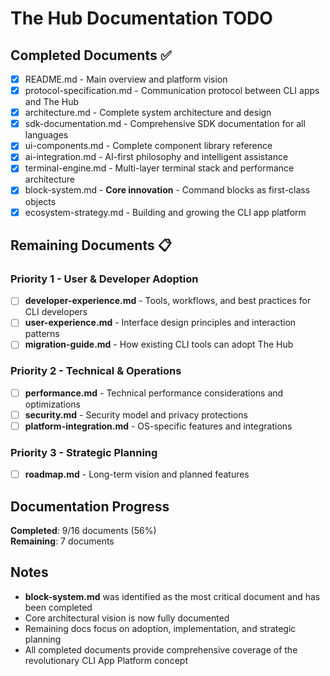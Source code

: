 # The Hub Documentation TODO

## Completed Documents ✅
- [x] README.md - Main overview and platform vision
- [x] protocol-specification.md - Communication protocol between CLI apps and The Hub
- [x] architecture.md - Complete system architecture and design
- [x] sdk-documentation.md - Comprehensive SDK documentation for all languages
- [x] ui-components.md - Complete component library reference
- [x] ai-integration.md - AI-first philosophy and intelligent assistance
- [x] terminal-engine.md - Multi-layer terminal stack and performance architecture
- [x] block-system.md - **Core innovation** - Command blocks as first-class objects
- [x] ecosystem-strategy.md - Building and growing the CLI app platform

## Remaining Documents 📋

### Priority 1 - User & Developer Adoption
- [ ] **developer-experience.md** - Tools, workflows, and best practices for CLI developers
- [ ] **user-experience.md** - Interface design principles and interaction patterns
- [ ] **migration-guide.md** - How existing CLI tools can adopt The Hub

### Priority 2 - Technical & Operations
- [ ] **performance.md** - Technical performance considerations and optimizations
- [ ] **security.md** - Security model and privacy protections
- [ ] **platform-integration.md** - OS-specific features and integrations

### Priority 3 - Strategic Planning
- [ ] **roadmap.md** - Long-term vision and planned features

## Documentation Progress
**Completed**: 9/16 documents (56%)  
**Remaining**: 7 documents

## Notes
- **block-system.md** was identified as the most critical document and has been completed
- Core architectural vision is now fully documented
- Remaining docs focus on adoption, implementation, and strategic planning
- All completed documents provide comprehensive coverage of the revolutionary CLI App Platform concept